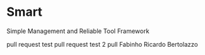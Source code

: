 # Smart
Simple Management and Reliable Tool Framework

pull request test
pull request test 2
pull Fabinho
Ricardo Bertolazzo
